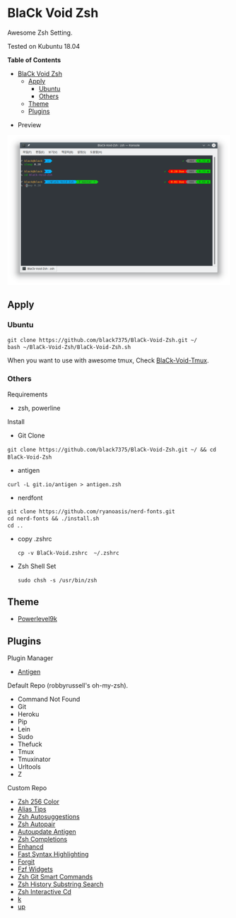  
# BlaCk Void Zsh

Awesome Zsh Setting.

Tested on Kubuntu 18.04

<!-- markdown-toc start - Don't edit this section. Run M-x markdown-toc-refresh-toc -->
**Table of Contents**

- [BlaCk Void Zsh](#black-void-zsh)
    - [Apply](#apply)
        - [Ubuntu](#ubuntu)
        - [Others](#others)
    - [Theme](#theme)
    - [Plugins](#plugins)

<!-- markdown-toc end -->


* Preview

![Zsh](resource/Zsh.png)

## Apply

### Ubuntu

``` shell
git clone https://github.com/black7375/BlaCk-Void-Zsh.git ~/
bash ~/BlaCk-Void-Zsh/BlaCk-Void-Zsh.sh
```

When you want to use with awesome tmux, Check [BlaCk-Void-Tmux](https://github.com/black7375/BlaCk-Void-Tmux/blob/master/README.md).

### Others

Requirements

* zsh, powerline

Install

* Git Clone

`git clone https://github.com/black7375/BlaCk-Void-Zsh.git ~/ && cd BlaCk-Void-Zsh`
 
* antigen

`curl -L git.io/antigen > antigen.zsh`

* nerdfont

``` shell
git clone https://github.com/ryanoasis/nerd-fonts.git
cd nerd-fonts && ./install.sh
cd ..
```

* copy .zshrc

  `cp -v BlaCk-Void.zshrc  ~/.zshrc`

* Zsh Shell Set

  `sudo chsh -s /usr/bin/zsh`

## Theme

* [Powerlevel9k](https://github.com/bhilburn/powerlevel9k)

## Plugins

Plugin Manager

* [Antigen](https://github.com/zsh-users/antigen)

Default Repo (robbyrussell's oh-my-zsh).

* Command Not Found
* Git
* Heroku
* Pip
* Lein
* Sudo
* Thefuck
* Tmux
* Tmuxinator
* Urltools
* Z

Custom Repo

* [Zsh 256 Color](https://github.com/chrissicool/zsh-256color)
* [Alias Tips](https://github.com/djui/alias-tips)
* [Zsh Autosuggestions](https://github.com/zsh-users/zsh-autosuggestions)
* [Zsh Autopair](https://github.com/hlissner/zsh-autopair)
* [Autoupdate Antigen](https://github.com/unixorn/autoupdate-antigen.zshplugin)
* [Zsh Completions](https://github.com/zsh-users/zsh-completions)
* [Enhancd](https://github.com/b4b4r07/enhancd)
* [Fast Syntax Highlighting](https://github.com/zdharma/fast-syntax-highlighting)
* [Forgit](https://github.com/wfxr/forgit)
* [Fzf Widgets](https://github.com/ytet5uy4/fzf-widgets)
* [Zsh Git Smart Commands](https://github.com/seletskiy/zsh-git-smart-commands)
* [Zsh History Substring Search](https://github.com/zsh-users/zsh-history-substring-search)
* [Zsh Interactive Cd](https://github.com/changyuheng/zsh-interactive-cd)
* [k](https://github.com/supercrabtree/k)
* [up](https://github.com/peterhurford/up.zsh)
